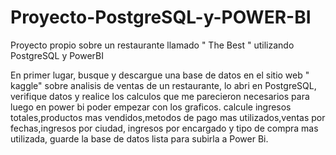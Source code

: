 
# Proyecto-PostgreSQL-y-POWER-BI
Proyecto propio sobre un restaurante llamado " The Best " utilizando PostgreSQL y PowerBI

En primer lugar, busque y descargue una base de datos en el sitio web " kaggle" sobre analisis de ventas de un restaurante, lo abri en PostgreSQL, verifique datos y realice los calculos que me parecieron necesarios para luego en power bi poder empezar con los graficos.
calcule ingresos totales,productos mas vendidos,metodos de pago mas utilizados,ventas por fechas,ingresos por ciudad, ingresos por encargado y tipo de compra mas utilizada, guarde la base de datos lista para subirla a Power Bi.
